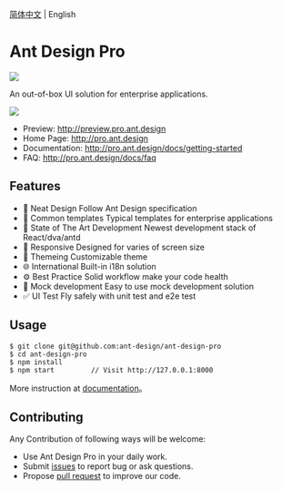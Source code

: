 [简体中文](./README.md) | English

# Ant Design Pro

[![](https://img.shields.io/travis/ant-design/test2.svg?style=flat-square)](https://travis-ci.org/ant-design/test2)

An out-of-box UI solution for enterprise applications.

![](https://camo.githubusercontent.com/e29d59c69434908ef2b063be77b4b917af15618b/68747470733a2f2f67772e616c697061796f626a656374732e636f6d2f7a6f732f726d73706f7274616c2f41486e41444e464c614b74414f6675616e485a7a2e706e67)

- Preview: http://preview.pro.ant.design
- Home Page: http://pro.ant.design
- Documentation: http://pro.ant.design/docs/getting-started
- FAQ: http://pro.ant.design/docs/faq

## Features

- :gem: Neat Design
  Follow Ant Design specification
- :triangular_ruler: Common templates
  Typical templates for enterprise applications
- :rocket: State of The Art Development
  Newest development stack of React/dva/antd
- :iphone: Responsive
  Designed for varies of screen size
- :art: Themeing
  Customizable theme
- :globe_with_meridians: International
  Built-in i18n solution
- :gear: Best Practice
  Solid workflow make your code health
- :1234: Mock development
  Easy to use mock development solution
- :white_check_mark: UI Test
  Fly safely with unit test and e2e test

## Usage

```
$ git clone git@github.com:ant-design/ant-design-pro
$ cd ant-design-pro
$ npm install
$ npm start         // Visit http://127.0.0.1:8000
```

More instruction at [documentation](http://pro.ant.design/docs/getting-started)。

## Contributing

Any Contribution of following ways will be welcome:

- Use Ant Design Pro in your daily work.
- Submit [issues](http://github.com/ant-design/ant-design-pro/issues) to report bug or ask questions.
- Propose [pull request](http://github.com/ant-design/ant-design-pro/pulls) to improve our code.
